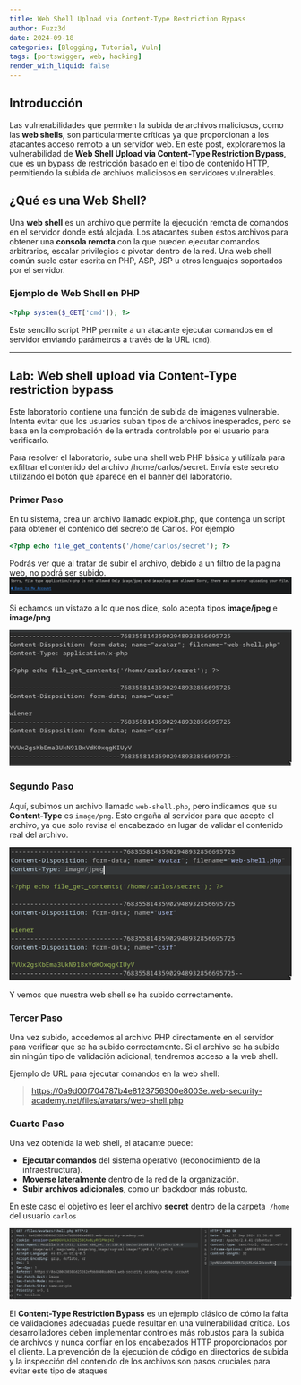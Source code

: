 ```yaml
---
title: Web Shell Upload via Content-Type Restriction Bypass
author: Fuzz3d
date: 2024-09-18
categories: [Blogging, Tutorial, Vuln]
tags: [portswigger, web, hacking]
render_with_liquid: false
---
```


## Introducción

Las vulnerabilidades que permiten la subida de archivos maliciosos, como las **web shells**, son particularmente críticas ya que proporcionan a los atacantes acceso remoto a un servidor web. En este post, exploraremos la vulnerabilidad de **Web Shell Upload via Content-Type Restriction Bypass**, que es un bypass de restricción basado en el tipo de contenido HTTP, permitiendo la subida de archivos maliciosos en servidores vulnerables.

## ¿Qué es una Web Shell?

Una **web shell** es un archivo que permite la ejecución remota de comandos en el servidor donde está alojada. Los atacantes suben estos archivos para obtener una **consola remota** con la que pueden ejecutar comandos arbitrarios, escalar privilegios o pivotar dentro de la red. Una web shell común suele estar escrita en PHP, ASP, JSP u otros lenguajes soportados por el servidor.

### Ejemplo de Web Shell en PHP

```php 
<?php system($_GET['cmd']); ?>
```

Este sencillo script PHP permite a un atacante ejecutar comandos en el servidor enviando parámetros a través de la URL (`cmd`).

----

## Lab: Web shell upload via Content-Type restriction bypass

Este laboratorio contiene una función de subida de imágenes vulnerable. Intenta evitar que los usuarios suban tipos de archivos inesperados, pero se basa en la comprobación de la entrada controlable por el usuario para verificarlo.

Para resolver el laboratorio, sube una shell web PHP básica y utilízala para exfiltrar el contenido del archivo /home/carlos/secret. Envía este secreto utilizando el botón que aparece en el banner del laboratorio. 

### Primer Paso 

En tu sistema, crea un archivo llamado exploit.php, que contenga un script para obtener el contenido del secreto de Carlos. Por ejemplo

```php
<?php echo file_get_contents('/home/carlos/secret'); ?>
```

Podrás ver que al tratar de subir el archivo, debido a un filtro de la pagina web, no podrá ser subido. 
![alt text](<../assets/img/Pasted image 20240917184656.png>)

Si echamos un vistazo a lo que nos dice, solo acepta tipos **image/jpeg** e **image/png**

![alt text](<../assets/img/Pasted image 20240917184926.png>)

### Segundo Paso 

Aquí, subimos un archivo llamado `web-shell.php`, pero indicamos que su **Content-Type** es `image/png`. Esto engaña al servidor para que acepte el archivo, ya que solo revisa el encabezado en lugar de validar el contenido real del archivo.

![alt text](<../assets/img/Pasted image 20240917185104.png>)

Y vemos que nuestra web shell se ha subido correctamente.

### Tercer Paso

Una vez subido, accedemos al archivo PHP directamente en el servidor para verificar que se ha subido correctamente. Si el archivo se ha subido sin ningún tipo de validación adicional, tendremos acceso a la web shell.

Ejemplo de URL para ejecutar comandos en la web shell:

> https://0a9d00f704787b4e8123756300e8003e.web-security-academy.net/files/avatars/web-shell.php

### Cuarto Paso

Una vez obtenida la web shell, el atacante puede:

- **Ejecutar comandos** del sistema operativo (reconocimiento de la infraestructura).
- **Moverse lateralmente** dentro de la red de la organización.
- **Subir archivos adicionales**, como un backdoor más robusto.

En este caso el objetivo es leer el archivo **secret** dentro de la carpeta` /home` del usuario `carlos`

![alt text](<../assets/img/Pasted image 20240917185905.png>)

El **Content-Type Restriction Bypass** es un ejemplo clásico de cómo la falta de validaciones adecuadas puede resultar en una vulnerabilidad crítica. Los desarrolladores deben implementar controles más robustos para la subida de archivos y nunca confiar en los encabezados HTTP proporcionados por el cliente. La prevención de la ejecución de código en directorios de subida y la inspección del contenido de los archivos son pasos cruciales para evitar este tipo de ataques